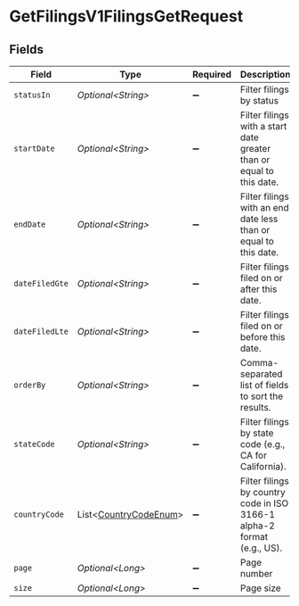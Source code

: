 # GetFilingsV1FilingsGetRequest


## Fields

| Field                                                                   | Type                                                                    | Required                                                                | Description                                                             | Example                                                                 |
| ----------------------------------------------------------------------- | ----------------------------------------------------------------------- | ----------------------------------------------------------------------- | ----------------------------------------------------------------------- | ----------------------------------------------------------------------- |
| `statusIn`                                                              | *Optional\<String>*                                                     | :heavy_minus_sign:                                                      | Filter filings by status                                                | FILED,FILING,UNFILED                                                    |
| `startDate`                                                             | *Optional\<String>*                                                     | :heavy_minus_sign:                                                      | Filter filings with a start date greater than or equal to this date.    | 2024-01-01                                                              |
| `endDate`                                                               | *Optional\<String>*                                                     | :heavy_minus_sign:                                                      | Filter filings with an end date less than or equal to this date.        | 2024-12-31                                                              |
| `dateFiledGte`                                                          | *Optional\<String>*                                                     | :heavy_minus_sign:                                                      | Filter filings filed on or after this date.                             | 2024-01-01                                                              |
| `dateFiledLte`                                                          | *Optional\<String>*                                                     | :heavy_minus_sign:                                                      | Filter filings filed on or before this date.                            | 2024-12-31                                                              |
| `orderBy`                                                               | *Optional\<String>*                                                     | :heavy_minus_sign:                                                      | Comma-separated list of fields to sort the results.                     | status,start_date,end_date,amount                                       |
| `stateCode`                                                             | *Optional\<String>*                                                     | :heavy_minus_sign:                                                      | Filter filings by state code (e.g., CA for California).                 | CA                                                                      |
| `countryCode`                                                           | List\<[CountryCodeEnum](../../models/components/CountryCodeEnum.md)>    | :heavy_minus_sign:                                                      | Filter filings by country code in ISO 3166-1 alpha-2 format (e.g., US). | US                                                                      |
| `page`                                                                  | *Optional\<Long>*                                                       | :heavy_minus_sign:                                                      | Page number                                                             |                                                                         |
| `size`                                                                  | *Optional\<Long>*                                                       | :heavy_minus_sign:                                                      | Page size                                                               |                                                                         |